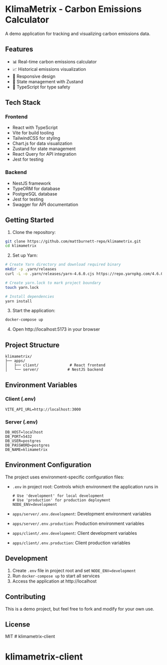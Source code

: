 # KlimaMetrix - Carbon Emissions Calculator

A demo application for tracking and visualizing carbon emissions data.

## Features

- 📊 Real-time carbon emissions calculator
- 📈 Historical emissions visualization
- 📱 Responsive design
- 🔄 State management with Zustand
- 📝 TypeScript for type safety

## Tech Stack

### Frontend
- React with TypeScript
- Vite for build tooling
- TailwindCSS for styling
- Chart.js for data visualization
- Zustand for state management
- React Query for API integration
- Jest for testing

### Backend
- NestJS framework
- TypeORM for database
- PostgreSQL database
- Jest for testing
- Swagger for API documentation

## Getting Started

1. Clone the repository:
```bash
git clone https://github.com/mattburnett-repo/klimametrix.git
cd klimametrix
```

2. Set up Yarn:
```bash
# Create Yarn directory and download required binary
mkdir -p .yarn/releases
curl -L -o .yarn/releases/yarn-4.6.0.cjs https://repo.yarnpkg.com/4.6.0/packages/yarnpkg-cli/bin/yarn.js

# Create yarn.lock to mark project boundary
touch yarn.lock

# Install dependencies
yarn install
```

3. Start the application:
```bash
docker-compose up
```

4. Open http://localhost:5173 in your browser

## Project Structure

```
klimametrix/
├── apps/
│   ├── client/              # React frontend
│   └── server/             # NestJS backend
```

## Environment Variables

### Client (.env)
```
VITE_API_URL=http://localhost:3000
```

### Server (.env)
```
DB_HOST=localhost
DB_PORT=5432
DB_USER=postgres
DB_PASSWORD=postgres
DB_NAME=klimametrix
```

## Environment Configuration

The project uses environment-specific configuration files:

- `.env` in project root: Controls which environment the application runs in
  ```env
  # Use 'development' for local development
  # Use 'production' for production deployment
  NODE_ENV=development
  ```

- `apps/server/.env.development`: Development environment variables
- `apps/server/.env.production`: Production environment variables
- `apps/client/.env.development`: Client development variables
- `apps/client/.env.production`: Client production variables

## Development

1. Create `.env` file in project root and set `NODE_ENV=development`
2. Run `docker-compose up` to start all services
3. Access the application at http://localhost

## Contributing

This is a demo project, but feel free to fork and modify for your own use.

## License

MIT # klimametrix-client
# klimametrix-client
